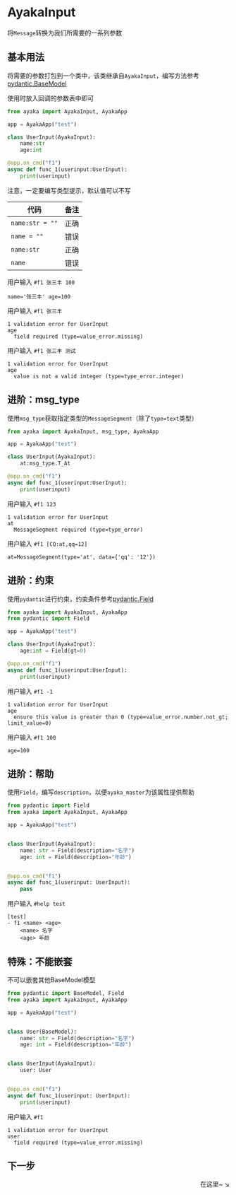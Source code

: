 # AyakaInput

将`Message`转换为我们所需要的一系列参数

## 基本用法


将需要的参数打包到一个类中，该类继承自`AyakaInput`，编写方法参考[pydantic.BaseModel](https://docs.pydantic.dev/usage/models/)

使用时放入回调的参数表中即可


```py
from ayaka import AyakaInput, AyakaApp

app = AyakaApp("test")

class UserInput(AyakaInput):
    name:str 
    age:int 

@app.on_cmd("f1")
async def func_1(userinput:UserInput):
    print(userinput)
```

注意，一定要编写类型提示，默认值可以不写

| 代码            | 备注 |
| --------------- | ---- |
| `name:str = ""` | 正确 |
| `name = ""`     | 错误 |
| `name:str`      | 正确 |
| `name`          | 错误 |

用户输入 `#f1 张三丰 100`

```
name='张三丰' age=100
```

用户输入 `#f1 张三丰`

```
1 validation error for UserInput
age
  field required (type=value_error.missing)
```

用户输入 `#f1 张三丰 测试`

```
1 validation error for UserInput
age
  value is not a valid integer (type=type_error.integer)
```

## 进阶：msg_type

使用`msg_type`获取指定类型的`MessageSegment`（除了`type=text`类型）

```py
from ayaka import AyakaInput, msg_type, AyakaApp

app = AyakaApp("test")

class UserInput(AyakaInput):
    at:msg_type.T_At 

@app.on_cmd("f1")
async def func_1(userinput:UserInput):
    print(userinput)
```

用户输入 `#f1 123`

```
1 validation error for UserInput
at
  MessageSegment required (type=type_error)
```

用户输入 `#f1 [CQ:at,qq=12]`

```
at=MessageSegment(type='at', data={'qq': '12'})
```

## 进阶：约束

使用`pydantic`进行约束，约束条件参考[pydantic.Field](https://docs.pydantic.dev/usage/types/#constrained-types)

```py
from ayaka import AyakaInput, AyakaApp
from pydantic import Field

app = AyakaApp("test")

class UserInput(AyakaInput):
    age:int = Field(gt=0)

@app.on_cmd("f1")
async def func_1(userinput:UserInput):
    print(userinput)
```

用户输入 `#f1 -1` 

```
1 validation error for UserInput
age
  ensure this value is greater than 0 (type=value_error.number.not_gt; limit_value=0)
```

用户输入 `#f1 100 `
```
age=100
```

## 进阶：帮助

使用`Field`，编写`description`，以便`ayaka_master`为该属性提供帮助

```py
from pydantic import Field
from ayaka import AyakaInput, AyakaApp

app = AyakaApp("test")


class UserInput(AyakaInput):
    name: str = Field(description="名字")
    age: int = Field(description="年龄")


@app.on_cmd("f1")
async def func_1(userinput: UserInput):
    pass
```

用户输入 `#help test`   

```
[test]
- f1 <name> <age>
    <name> 名字
    <age> 年龄
```

## 特殊：不能嵌套

不可以嵌套其他BaseModel模型

```py hl_lines="13"
from pydantic import BaseModel, Field
from ayaka import AyakaInput, AyakaApp

app = AyakaApp("test")


class User(BaseModel):
    name: str = Field(description="名字")
    age: int = Field(description="年龄")


class UserInput(AyakaInput):
    user: User


@app.on_cmd("f1")
async def func_1(userinput: UserInput):
    print(userinput)

```

用户输入 `#f1`   

```
1 validation error for UserInput
user
  field required (type=value_error.missing)
```


## 下一步

<div align="right">
    在这里~ ↘
</div>
